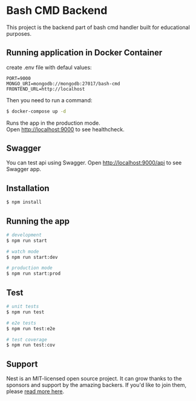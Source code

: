 # Bash CMD Backend

This project is the backend part of bash cmd handler built for educational purposes.

## Running application in Docker Container
create .env file with defaul values: 

```
PORT=9000
MONGO_URI=mongodb://mongodb:27017/bash-cmd
FRONTEND_URL=http://localhost
```
Then you need to run a command:
```bash
$ docker-compose up -d
```

Runs the app in the production mode.\
Open [http://localhost:9000](http://localhost:9000) to see healthcheck.

## Swagger

You can test api using Swagger.
Open [http://localhost:9000/api](http://localhost:9000/api) to see Swagger app.

## Installation

```bash
$ npm install
```

## Running the app

```bash
# development
$ npm run start

# watch mode
$ npm run start:dev

# production mode
$ npm run start:prod
```

## Test

```bash
# unit tests
$ npm run test

# e2e tests
$ npm run test:e2e

# test coverage
$ npm run test:cov
```

## Support

Nest is an MIT-licensed open source project. It can grow thanks to the sponsors and support by the amazing backers. If you'd like to join them, please [read more here](https://docs.nestjs.com/support).

